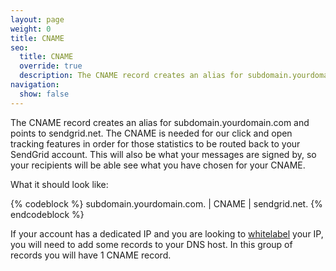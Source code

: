 ```yaml
---
layout: page
weight: 0
title: CNAME
seo:
  title: CNAME
  override: true
  description: The CNAME record creates an alias for subdomain.yourdomain.com and points it to another domain
navigation:
  show: false
---
```


The CNAME record creates an alias for subdomain.yourdomain.com and points to sendgrid.net.  The CNAME is needed for our click and open tracking features in order for those statistics to be routed back to your SendGrid account.  This will also be what your messages are signed by, so your recipients will be able see what you have chosen for your CNAME.

What it should look like:

{% codeblock %}
subdomain.yourdomain.com.  |  CNAME  |  sendgrid.net.
{% endcodeblock %}

If your account has a dedicated IP and you are looking to [whitelabel]({{root_url}}/User_Guide/Setting_Up_Your_Server/Whitelabeling/index.html) your IP, you will need to add some records to your DNS host. In this group of records you will have 1 CNAME record.